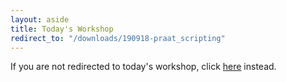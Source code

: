 ```yaml
---
layout: aside
title: Today's Workshop
redirect_to: "/downloads/190918-praat_scripting"
---
```


If you are not redirected to today's workshop, click [here](/downloads/190918-praat_scripting) instead.